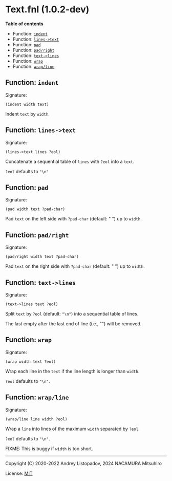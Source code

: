 # Text.fnl (1.0.2-dev)

**Table of contents**

- Function: [`indent`](#function-indent)
- Function: [`lines->text`](#function-lines-text)
- Function: [`pad`](#function-pad)
- Function: [`pad/right`](#function-padright)
- Function: [`text->lines`](#function-text-lines)
- Function: [`wrap`](#function-wrap)
- Function: [`wrap/line`](#function-wrapline)

## Function: `indent`

Signature:

```
(indent width text)
```

Indent `text` by `width`.

## Function: `lines->text`

Signature:

```
(lines->text lines ?eol)
```

Concatenate a sequential table of `lines` with `?eol` into a `text`.

`?eol` defaults to `"\n"`

## Function: `pad`

Signature:

```
(pad width text ?pad-char)
```

Pad `text` on the left side with `?pad-char` (default: " ") up to `width`.

## Function: `pad/right`

Signature:

```
(pad/right width text ?pad-char)
```

Pad `text` on the right side with `?pad-char` (default: " ") up to `width`.

## Function: `text->lines`

Signature:

```
(text->lines text ?eol)
```

Split `text` by `?eol` (default: `"\n"`) into a sequential table of lines.

The last empty after the last end of line (i.e., "") will be removed.

## Function: `wrap`

Signature:

```
(wrap width text ?eol)
```

Wrap each line in the `text` if the line length is longer than `width`.

`?eol` defaults to `"\n"`.

## Function: `wrap/line`

Signature:

```
(wrap/line line width ?eol)
```

Wrap a `line` into lines of the maximum `width` separated by `?eol`.

`?eol` defaults to `"\n"`.

FIXME: This is buggy if `width` is too short.

---

Copyright (C) 2020-2022 Andrey Listopadov, 2024 NACAMURA Mitsuhiro

License: [MIT](https://git.sr.ht/~m15a/fnldoc/tree/main/item/LICENSE)

<!-- Generated with Fnldoc 1.0.2-dev
     https://sr.ht/~m15a/fnldoc/ -->
